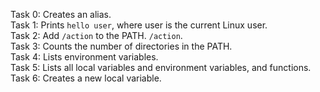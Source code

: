 Task 0: Creates an alias. <br>
Task 1: Prints `hello user`, where user is the current Linux user. <br>
Task 2: Add `/action` to the PATH. `/action`. <br>
Task 3: Counts the number of directories in the PATH. <br>
Task 4: Lists environment variables. <br>
Task 5: Lists all local variables and environment variables, and functions. <br>
Task 6: Creates a new local variable. <br>

